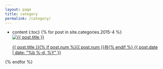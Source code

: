```yaml
---
layout: page
title: category
permalink: /category/
---
```

* content
{:toc}
{% for post in site.categories.2015-4 %}
	<div class="img">
	<a href="{{ post.url | prepend: site.baseurl }}">
	<img src="{{ post.img }}" alt="{{ post.title }}">
	<div class="desc">
	<p>{{ post.title }}{% if post.num %}{{ post.num }}화{% endif %}
	{{ post.date | date: "%b %-d, %Y" }}</p>
	</div>
	</a>
	</div>
{% endfor %}